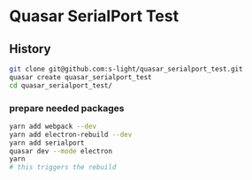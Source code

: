 # Quasar SerialPort Test

## History
```bash
git clone git@github.com:s-light/quasar_serialport_test.git
quasar create quasar_serialport_test
cd quasar_serialport_test/
```

### prepare needed packages
```bash
yarn add webpack --dev
yarn add electron-rebuild --dev
yarn add serialport
quasar dev --mode electron
yarn
# this triggers the rebuild
```
